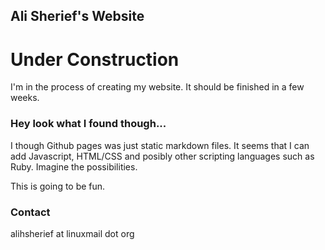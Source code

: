 ## Ali Sherief's Website

# Under Construction
I'm in the process of creating my website. It should be finished in a few weeks.

### Hey look what I found though...
I though Github pages was just static markdown files. It seems that I can add Javascript, HTML/CSS and posibly other scripting languages such as Ruby. Imagine the possibilities.

This is going to be fun.

### Contact
alihsherief at linuxmail dot org
